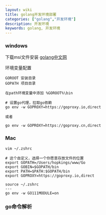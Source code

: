 ```yaml
---
layout: wiki
title: golang开发环境部署
categories: ["golang","开发环境"]
description: 开发环境
keywords: golang, 开发环境
---
```


### windows

下载msi文件安装 [golang中文网](https://studygolang.com/dl)

环境变量配置  

```
GOROOT 安装目录
GOPATH 项目目录

在path环境变量中添加 %GOROOT%\bin

# 设置go代理，拉取go依赖
go env -w GOPROXY=https://goproxy.io,direct

或者

go env -w GOPROXY=https://goproxy.cn,direct
```

### Mac
```
vim ~/.zshrc

# 这个自定义，选择一个你愿意存放文件的位置
export GOPATH=/Users/hopkings/www/Go
export GOBIN=$GOPATH/bin
export PATH=$PATH:$GOPATH/bin
export GOPROXY=https://goproxy.io,direct

source ~/.zshrc
---
go env -w GO111MODULE=on
```

### go命令解析



